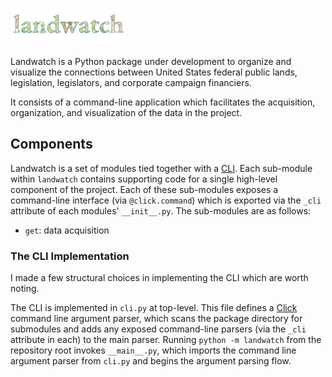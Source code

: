 
# <img height="50" src="./docs/img/logo@2x.png"></img>

Landwatch is a Python package under development to organize and visualize the connections between United States federal public lands, legislation, legislators, and corporate campaign financiers.

It consists of a command-line application which facilitates the acquisition, organization, and visualization of the data in the project.

## Components

Landwatch is a set of modules tied together with a [CLI](#The-CLI). Each sub-module within `landwatch` contains supporting code for a single high-level component of the project. Each of these sub-modules exposes a command-line interface (via `@click.command`) which is exported via the `_cli` attribute of each modules' `__init__.py`. The sub-modules are as follows:

* `get`: data acquisition

### The CLI Implementation

I made a few structural choices in implementing the CLI which are worth noting.

The CLI is implemented in `cli.py` at top-level. This file defines a [Click](https://click.palletsprojects.com/en/7.x/) command line argument parser, which scans the package directory for submodules and adds any exposed command-line parsers (via the `_cli` attribute in each) to the main parser. Running `python -m landwatch` from the repository root invokes `__main__.py`, which imports the command line argument parser from `cli.py` and begins the argument parsing flow.
